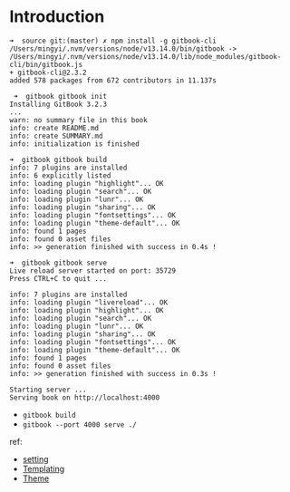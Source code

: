# Introduction

```text
➜  source git:(master) ✗ npm install -g gitbook-cli
/Users/mingyi/.nvm/versions/node/v13.14.0/bin/gitbook -> /Users/mingyi/.nvm/versions/node/v13.14.0/lib/node_modules/gitbook-cli/bin/gitbook.js
+ gitbook-cli@2.3.2
added 578 packages from 672 contributors in 11.137s

 ➜  gitbook gitbook init
Installing GitBook 3.2.3
...
warn: no summary file in this book
info: create README.md
info: create SUMMARY.md
info: initialization is finished

➜  gitbook gitbook build
info: 7 plugins are installed
info: 6 explicitly listed
info: loading plugin "highlight"... OK
info: loading plugin "search"... OK
info: loading plugin "lunr"... OK
info: loading plugin "sharing"... OK
info: loading plugin "fontsettings"... OK
info: loading plugin "theme-default"... OK
info: found 1 pages
info: found 0 asset files
info: >> generation finished with success in 0.4s !

➜  gitbook gitbook serve
Live reload server started on port: 35729
Press CTRL+C to quit ...

info: 7 plugins are installed
info: loading plugin "livereload"... OK
info: loading plugin "highlight"... OK
info: loading plugin "search"... OK
info: loading plugin "lunr"... OK
info: loading plugin "sharing"... OK
info: loading plugin "fontsettings"... OK
info: loading plugin "theme-default"... OK
info: found 1 pages
info: found 0 asset files
info: >> generation finished with success in 0.3s !

Starting server ...
Serving book on http://localhost:4000
```

- `gitbook build`
- `gitbook --port 4000 serve ./`

ref:

- [setting](http://gitbook.zhangjikai.com/settings.html)
- [Templating](https://snowdreams1006.github.io/gitbook-official/en/templating/)
- [Theme](https://snowdreams1006.github.io/gitbook-official/en/themes/)